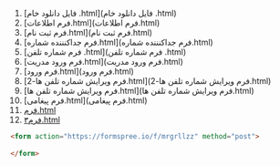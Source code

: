 <!-- فایل دانلود خام .html
فرم اطلاعات.html
فرم ثبت نام.html
فرم جداکنننده شماره.html
فرم شماره تلفن .html
فرم ورود مدریت.html
فرم ورود.html
فرم ویرایش شماره تلفن ها-2.html
فرم ویرایش شماره تلفن ها.html
فرم پیغامی.html
فرم.html
فرم۳.html -->
1. [فایل دانلود خام .html](فایل دانلود خام .html)
2. [فرم اطلاعات.html](فرم اطلاعات.html)
3. [فرم ثبت نام.html](فرم ثبت نام.html)
4. [فرم جداکنننده شماره.html](فرم جداکنننده شماره.html)
5. [فرم شماره تلفن .html](فرم شماره تلفن .html)
6. [فرم ورود مدریت.html](فرم ورود مدریت.html)
7. [فرم ورود.html](فرم ورود.html)
8. [فرم ویرایش شماره تلفن ها-2.html](فرم ویرایش شماره تلفن ها-2.html)
9. [فرم ویرایش شماره تلفن ها.html](فرم ویرایش شماره تلفن ها.html)
10. [فرم پیغامی.html](فرم پیغامی.html)
11. [فرم.html](فرم.html)
12. [فرم۳.html](فرم۳.html)

```html
<form action="https://formspree.io/f/mrgrllzz" method="post">
  
</form>
```

